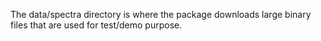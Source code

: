 The data/spectra directory is where the package downloads large binary files that are used for test/demo purpose.

